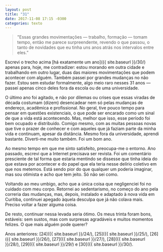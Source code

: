 ```yaml
---
layout: post
title: "31"
date: 2017-11-08 17:15 -0300
categories: texto
---
```

>"Essas grandes movimentações — trabalho, formação — tomam tempo, então me parece surpreendente, revendo o que passou, o tanto de novidades que eu tinha uns anos atrás nos intervalos entre eles.”

Escrevi o trecho acima [há exatamente um ano]({{ site.baseurl }}/30/) apenas para, hoje, me contradizer: estou morando em outra cidade e trabalhando em outro lugar, duas das maiores movimentações que podem acontecer com alguém. Também passei por grandes mudanças no não fazer. Estou sem estudar formalmente, algo meio raro nesses 31 anos — passei apenas cinco deles fora da escola ou de uma universidade.

O último ano foi agitado, e não por dilemas ou crises que essas viradas de década costumam (dizem) desencadear nem só pelas mudanças de endereço, acadêmica e profissional. No geral, tive pouco tempo para pensar em questões existenciais, o que pode ser encarado como um sinal de que a vida está acontecendo. Mas, melhor que isso, esse período foi bem ocupado e distribuído. Comigo mesmo, com as muitas pessoas novas que tive o prazer de conhecer e com aqueles que já faziam parte da minha vida e continuam, apesar da distância. Mesmo fora da universidade, aprendi bastante. Diverti-me muito também. Foi um bom ano.

Ao mesmo tempo em que me sinto satisfeito, preocupa-me o entorno. Ano passado, escrevi que a Internet precisava ser revista. Foi um comentário presciente de tal forma que estaria mentindo se dissesse que tinha ideia do que estava por acontecer e do papel que ela teria nesse delírio coletivo em que nos metemos. Está sendo pior do que qualquer um poderia imaginar, mas sou otimista e acho que tem jeito. Só não sei como.

Voltando ao meu umbigo, acho que a única coisa que negligenciei foi no cuidado com meu corpo. Retornei ao sedentarismo, no começo do ano pela correria das mudanças, mas, depois, instalado e adaptado à nova vida em Curitiba, continuei apegado àquela desculpa que já não colava mais. Preciso voltar a fazer alguma coisa.

De resto, continuar nessa levada seria ótimo. Os meus trinta foram bons, estáveis: sem sustos, mas com surpresas agradáveis e muitos momentos felizes. O que mais alguém pode querer?

Anos anteriores: [24]({{ site.baseurl }}/24/), [25]({{ site.baseurl }}/25/), [26]({{ site.baseurl }}/26/), [27]({{ site.baseurl }}/27/), [28]({{ site.baseurl }}/28/), [29]({{ site.baseurl }}/29/) e [30]({{ site.baseurl }}/30/).
